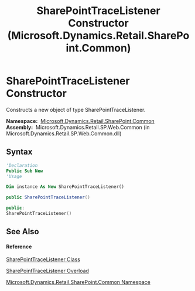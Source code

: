 ﻿---
title: SharePointTraceListener Constructor  (Microsoft.Dynamics.Retail.SharePoint.Common)
TOCTitle: SharePointTraceListener Constructor
ms:assetid: M:Microsoft.Dynamics.Retail.SharePoint.Common.SharePointTraceListener.#ctor
ms:mtpsurl: https://technet.microsoft.com/en-us/library/microsoft.dynamics.retail.sharepoint.common.sharepointtracelistener.sharepointtracelistener(v=AX.60)
ms:contentKeyID: 62202847
ms.date: 05/18/2015
mtps_version: v=AX.60
dev_langs:
- vb
- csharp
- c++
---

# SharePointTraceListener Constructor

Constructs a new object of type SharePointTraceListener.

**Namespace:**  [Microsoft.Dynamics.Retail.SharePoint.Common](microsoft-dynamics-retail-sharepoint-common-namespace.md)  
**Assembly:**  Microsoft.Dynamics.Retail.SP.Web.Common (in Microsoft.Dynamics.Retail.SP.Web.Common.dll)

## Syntax

``` vb
'Declaration
Public Sub New
'Usage

Dim instance As New SharePointTraceListener()
```

``` csharp
public SharePointTraceListener()
```

``` c++
public:
SharePointTraceListener()
```

## See Also

#### Reference

[SharePointTraceListener Class](sharepointtracelistener-class-microsoft-dynamics-retail-sharepoint-common.md)

[SharePointTraceListener Overload](sharepointtracelistener-constructor-microsoft-dynamics-retail-sharepoint-common.md)

[Microsoft.Dynamics.Retail.SharePoint.Common Namespace](microsoft-dynamics-retail-sharepoint-common-namespace.md)

